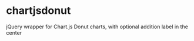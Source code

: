 chartjsdonut
============

jQuery wrapper for Chart.js Donut charts, with optional addition label in the center

